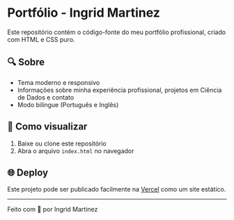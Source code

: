 # Portfólio - Ingrid Martinez

Este repositório contém o código-fonte do meu portfólio profissional, criado com HTML e CSS puro.

## 🔍 Sobre

- Tema moderno e responsivo
- Informações sobre minha experiência profissional, projetos em Ciência de Dados e contato
- Modo bilíngue (Português e Inglês)

## 🚀 Como visualizar

1. Baixe ou clone este repositório
2. Abra o arquivo `index.html` no navegador

## 🌐 Deploy

Este projeto pode ser publicado facilmente na [Vercel](https://vercel.com) como um site estático.

---

Feito com 💙 por Ingrid Martinez
